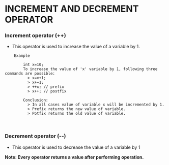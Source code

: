 # INCREMENT AND DECREMENT OPERATOR

### Increment operator (++)

+ This operator is used to increase the value of a variable by 1.

```
    Example

        int x=10;
        To increase the value of 'x' variable by 1, following three commands are possible:
          > x=x+1;
          > x+=1;
          > ++x; // prefix
          > x++; // postfix

        Conclusion:
          > In all cases value of variable x will be incremented by 1.
          > Prefix returns the new value of variable.
          > Potfix returns the old value of variable.
```

<br>

### Decrement operator (--)

+ This operator is used to decrease the value of a variable by 1


**Note: Every operator returns a value after performing operation.**
